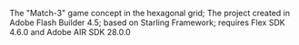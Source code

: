 The "Match-3" game concept in the hexagonal grid;
The project created in Adobe Flash Builder 4.5;
based on Starling Framework;
requires Flex SDK 4.6.0 and Adobe AIR SDK 28.0.0
